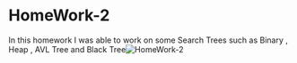 # HomeWork-2

In this homework I was able to work on some Search Trees such as Binary , Heap , AVL Tree and Black Tree![HomeWork-2](https://user-images.githubusercontent.com/32886468/117718979-7757e780-b1a2-11eb-811b-bd2a9d70652e.JPG)
